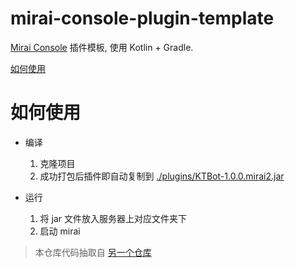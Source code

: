 # mirai-console-plugin-template

[Mirai Console](https://github.com/mamoe/mirai-console) 插件模板, 使用 Kotlin + Gradle.

[如何使用](https://github.com/project-mirai/how-to-use-plugin-template)

# 如何使用

- 编译
    1. 克隆项目
    2. 成功打包后插件即自动复制到 [./plugins/KTBot-1.0.0.mirai2.jar](./plugins/KTBot-1.0.0.mirai2.jar)

- 运行
    1. 将 jar 文件放入服务器上对应文件夹下
    2. 启动 mirai

> 本仓库代码抽取自 [另一个仓库](https://github.com/2938137849/KTBot)
